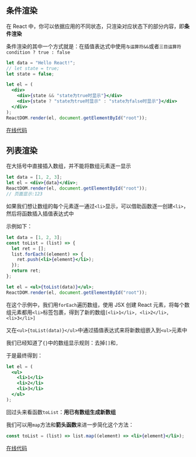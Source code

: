 ## 条件渲染

在 React 中，你可以依据应用的不同状态，只渲染对应状态下的部分内容，即**条件渲染**

条件渲染的其中一个方式就是：在插值表达式中使用`与运算符&&`或者`三目运算符condition ? true : false`

```jsx
let data = "Hello React!";
// let state = true;
let state = false;

let el = (
  <div>
    <div>{state && "state为true时显示"}</div>
    <div>{state ? "state为true时显示" : "state为false时显示"}</div>
  </div>
);
ReactDOM.render(el, document.getElementById("root"));
```

[在线代码](https://codesandbox.io/s/react-06-1oxoe?file=/index.html)

## 列表渲染

在大括号中直接插入数组，并不能将数组元素逐一显示

```jsx
let data = [1, 2, 3];
let el = <div>{data}</div>;
ReactDOM.render(el, document.getElementById("root"));
// 页面显示:123
```

如果我们想让数组的每个元素逐一通过`<li>`显示，可以借助函数逐一创建`<li>`，然后将函数插入插值表达式中

示例如下：

```jsx
let data = [1, 2, 3];
const toList = (list) => {
  let ret = [];
  list.forEach((element) => {
    ret.push(<li>{element}</li>);
  });
  return ret;
};

let el = <ul>{toList(data)}</ul>;
ReactDOM.render(el, document.getElementById("root"));
```

在这个示例中，我们用`forEach`遍历数组，使用 JSX 创建 React 元素，将每个数组元素都用`<li>`标签包裹，得到了新的数组`[<li>1</li>, <li>2</li>, <li>3</li>]`

又在`<ul>{toList(data)}</ul>`中通过插值表达式来将新数组嵌入到`<ul>`元素中

我们已经知道了`{}`中的数组显示规则：去掉`[]`和`,`

于是最终得到：

```jsx
let el = (
  <ul>
    <li>1</li>
    <li>2</li>
    <li>3</li>
  </ul>
);
```

回过头来看函数`toList`：**用已有数组生成新数组**

我们可以用`map`方法和**箭头函数**来进一步简化这个方法：

```jsx
const toList = (list) => list.map((element) => <li>{element}</li>);
```

[在线代码](https://codesandbox.io/s/react-07-nrks0?file=/index.html)
